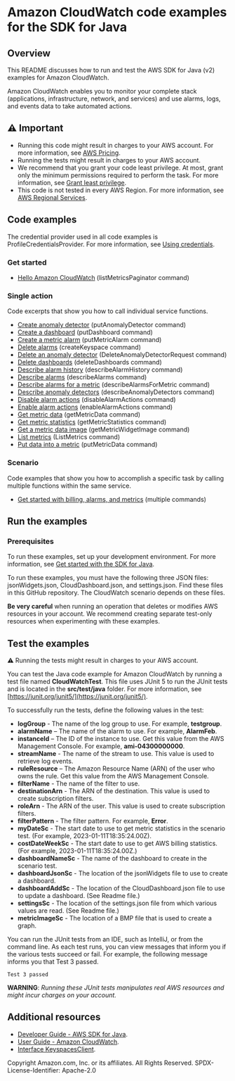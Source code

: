 # Amazon CloudWatch code examples for the SDK for Java

## Overview
This README discusses how to run and test the AWS SDK for Java (v2) examples for Amazon CloudWatch.

Amazon CloudWatch enables you to monitor your complete stack (applications, infrastructure, network, and services) and use alarms, logs, and events data to take automated actions. 

## ⚠️ Important
* Running this code might result in charges to your AWS account. For more information, see [AWS Pricing](https://aws.amazon.com/pricing/).
* Running the tests might result in charges to your AWS account.
* We recommend that you grant your code least privilege. At most, grant only the minimum permissions required to perform the task. For more information, see [Grant least privilege](https://docs.aws.amazon.com/IAM/latest/UserGuide/best-practices.html#grant-least-privilege). 
* This code is not tested in every AWS Region. For more information, see [AWS Regional Services](https://aws.amazon.com/about-aws/global-infrastructure/regional-product-services).

## Code examples

The credential provider used in all code examples is ProfileCredentialsProvider. For more information, see [Using credentials](https://docs.aws.amazon.com/sdk-for-java/latest/developer-guide/credentials.html).

### Get started

- [Hello Amazon CloudWatch](https://github.com/awsdocs/aws-doc-sdk-examples/blob/main/javav2/example_code/cloudwatch/src/main/java/com/example/cloudwatch/HelloService.java) (listMetricsPaginator command)

### Single action

Code excerpts that show you how to call individual service functions.

- [Create anomaly detector](https://github.com/awsdocs/aws-doc-sdk-examples/blob/main/javav2/example_code/cloudwatch/src/main/java/com/example/cloudwatch/CloudWatchScenario.java)  (putAnomalyDetector command)
- [Create a dashboard](https://github.com/awsdocs/aws-doc-sdk-examples/blob/main/javav2/example_code/cloudwatch/src/main/java/com/example/cloudwatch/CloudWatchScenario.java)  (putDashboard command)
- [Create a metric alarm](https://github.com/awsdocs/aws-doc-sdk-examples/blob/main/javav2/example_code/cloudwatch/src/main/java/com/example/cloudwatch/CloudWatchScenario.java)  (putMetricAlarm command)
- [Delete alarms](https://github.com/awsdocs/aws-doc-sdk-examples/blob/main/javav2/example_code/cloudwatch/src/main/java/com/example/cloudwatch/DeleteAlarm.java) (createKeyspace command)
- [Delete an anomaly detector](https://github.com/awsdocs/aws-doc-sdk-examples/blob/main/javav2/example_code/cloudwatch/src/main/java/com/example/cloudwatch/CloudWatchScenario.java)  (DeleteAnomalyDetectorRequest command)
- [Delete dashboards](https://github.com/awsdocs/aws-doc-sdk-examples/blob/main/javav2/example_code/cloudwatch/src/main/java/com/example/cloudwatch/CloudWatchScenario.java)  (deleteDashboards command)
- [Describe alarm history](https://github.com/awsdocs/aws-doc-sdk-examples/blob/main/javav2/example_code/cloudwatch/src/main/java/com/example/cloudwatch/CloudWatchScenario.java)  (describeAlarmHistory command)
- [Describe alarms](https://github.com/awsdocs/aws-doc-sdk-examples/blob/main/javav2/example_code/cloudwatch/src/main/java/com/example/cloudwatch/CloudWatchScenario.java)  (describeAlarms command)
- [Describe alarms for a metric](https://github.com/awsdocs/aws-doc-sdk-examples/blob/main/javav2/example_code/cloudwatch/src/main/java/com/example/cloudwatch/CloudWatchScenario.java)  (describeAlarmsForMetric command)
- [Describe anomaly detectors](https://github.com/awsdocs/aws-doc-sdk-examples/blob/main/javav2/example_code/cloudwatch/src/main/java/com/example/cloudwatch/CloudWatchScenario.java)  (describeAnomalyDetectors command)
- [Disable alarm actions](https://github.com/awsdocs/aws-doc-sdk-examples/blob/main/javav2/example_code/cloudwatch/src/main/java/com/example/cloudwatch/DisableAlarmActions.java)  (disableAlarmActions command)
- [Enable alarm actions](https://github.com/awsdocs/aws-doc-sdk-examples/blob/main/javav2/example_code/cloudwatch/src/main/java/com/example/cloudwatch/EnableAlarmActions.java)  (enableAlarmActions command)
- [Get metric data](https://github.com/awsdocs/aws-doc-sdk-examples/blob/main/javav2/example_code/cloudwatch/src/main/java/com/example/cloudwatch/CloudWatchScenario.java)  (getMetricData command)
- [Get metric statistics](https://github.com/awsdocs/aws-doc-sdk-examples/blob/main/javav2/example_code/cloudwatch/src/main/java/com/example/cloudwatch/CloudWatchScenario.java)  (getMetricStatistics command)
- [Get a metric data image](https://github.com/awsdocs/aws-doc-sdk-examples/blob/main/javav2/example_code/cloudwatch/src/main/java/com/example/cloudwatch/CloudWatchScenario.java)  (getMetricWidgetImage command)
- [List metrics](https://github.com/awsdocs/aws-doc-sdk-examples/blob/main/javav2/example_code/cloudwatch/src/main/java/com/example/cloudwatch/CloudWatchScenario.java)  (ListMetrics command)
- [Put data into a metric](https://github.com/awsdocs/aws-doc-sdk-examples/blob/main/javav2/example_code/cloudwatch/src/main/java/com/example/cloudwatch/CloudWatchScenario.java)  (putMetricData command)


### Scenario 

Code examples that show you how to accomplish a specific task by calling multiple functions within the same service.

- [Get started with billing, alarms, and metrics](https://github.com/awsdocs/aws-doc-sdk-examples/blob/main/javav2/example_code/cloudwatch/src/main/java/com/example/cloudwatch/CloudWatchScenario.java)  (multiple commands)

## Run the examples

### Prerequisites

To run these examples, set up your development environment. For more information, 
see [Get started with the SDK for Java](https://docs.aws.amazon.com/sdk-for-java/latest/developer-guide/setup.html). 

To run these examples, you must have the following three JSON files: jsonWidgets.json, CloudDashboard.json, and settings.json. Find these files in this GitHub repository. The CloudWatch scenario depends on these files.
 
 **Be very careful** when running an operation that deletes or modifies AWS resources in your account. We recommend creating separate test-only resources when experimenting with these examples.

 ## Test the examples
 
 ⚠️ Running the tests might result in charges to your AWS account.

You can test the Java code example for Amazon CloudWatch by running a test file named **CloudWatchTest**. This file uses JUnit 5 to run the JUnit tests and is located in the **src/test/java** folder. For more information, see [https://junit.org/junit5/](https://junit.org/junit5/).

To successfully run the tests, define the following values in the test:

- **logGroup** - The name of the log group to use. For example, **testgroup**.
- **alarmName** – The name of the alarm to use. For example, **AlarmFeb**.
- **instanceId** – The ID of the instance to use. Get this value from the AWS Management Console. For example, **ami-04300000000**.
- **streamName** - The name of the stream to use. This value is used to retrieve log events.
- **ruleResource** – The Amazon Resource Name (ARN) of the user who owns the rule. Get this value from the AWS Management Console.  
-  **filterName**  - The name of the filter to use.
- **destinationArn** - The ARN of the destination. This value is used to create subscription filters.
- **roleArn** - The ARN of the user. This value is used to create subscription filters.
- **filterPattern** - The filter pattern. For example, **Error**.
- **myDateSc** - The start date to use to get metric statistics in the scenario test. (For example, 2023-01-11T18:35:24.00Z). 
- **costDateWeekSc** - The start date to use to get AWS billing statistics. (For example, 2023-01-11T18:35:24.00Z.) 
- **dashboardNameSc** - The name of the dashboard to create in the scenario test. 
- **dashboardJsonSc** - The location of the jsonWidgets file to use to create a dashboard. 
- **dashboardAddSc** - The location of the CloudDashboard.json file to use to update a dashboard. (See Readme file.) 
- **settingsSc** - The location of the settings.json file from which various values are read. (See Readme file.) 
- **metricImageSc** - The location of a BMP file that is used to create a graph.  

You can run the JUnit tests from an IDE, such as IntelliJ, or from the command line. As each test runs, you can view messages that inform you if the various tests succeed or fail. For example, the following message informs you that Test 3 passed.

	Test 3 passed

**WARNING**: _Running these JUnit tests manipulates real AWS resources and might incur charges on your account._

## Additional resources
* [Developer Guide - AWS SDK for Java](https://docs.aws.amazon.com/sdk-for-java/latest/developer-guide/home.html).
* [User Guide - Amazon CloudWatch](https://docs.aws.amazon.com/AmazonCloudWatch/latest/monitoring/WhatIsCloudWatch.html).
* [Interface KeyspacesClient](https://sdk.amazonaws.com/java/api/latest/software/amazon/awssdk/services/cloudwatch/CloudWatchClient.html).

Copyright Amazon.com, Inc. or its affiliates. All Rights Reserved. SPDX-License-Identifier: Apache-2.0
